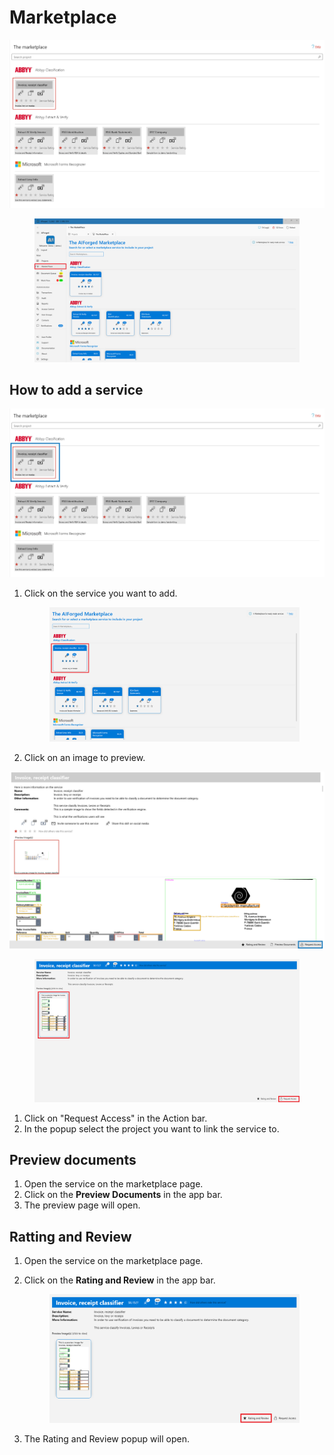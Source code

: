 # Marketplace

![](<assets/image (55) (1).png>)

<figure><img src=".gitbook/assets/image (18) (1) (2).png" alt=""><figcaption></figcaption></figure>

## How to add a service

![](<assets/image (18) (1).png>)

1.  Click on the service you want to add.

    <figure><img src=".gitbook/assets/image (4) (1) (1) (1).png" alt=""><figcaption></figcaption></figure>
2. Click on an image to preview.

![](<assets/image (2) (1).png>)

<figure><img src=".gitbook/assets/image (16) (1) (1).png" alt=""><figcaption></figcaption></figure>

1. Click on "Request Access" in the Action bar.
2. In the popup select the project you want to link the service to.

## Preview documents

1. Open the service on the marketplace page.
2. Click on the **Preview Documents** in the app bar.
3. The preview page will open.

## Ratting and Review

1. Open the service on the marketplace page.
2.  Click on the **Rating and Review** in the app bar.

    <figure><img src=".gitbook/assets/image (9) (1) (1).png" alt=""><figcaption></figcaption></figure>
3. The Rating and Review popup will open.
